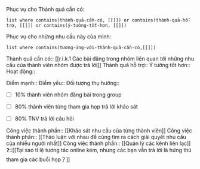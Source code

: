 Phục vụ cho Thành quả cần có:
```dataview
list where contains(thành-quả-cần-có, [[]]) or contains(thành-quả-hỗ-trợ, [[]]) or contains(ý-tưởng-tốt-hơn, [[]]) 
```
Phục vụ cho những nhu cầu này của mình:
```dataview
list where contains(tương-ứng-với-thành-quả-cần-có,[[]])
```

Thành quả cần có:: [[r.i.k.1 Các bài đăng trong nhóm liên quan tới những nhu cầu của thành viên nhóm được trả lời]]
Thành quả hỗ trợ::
Ý tưởng tốt hơn::
Hoạt động::

Điểm mạnh::
Điểm yếu::
Đối tượng thụ hưởng::
- [ ] 10% thành viên nhóm đăng bài trong group
- [ ] 80% thành viên từng tham gia họp trả lời khảo sát
- [ ] 80% TNV trả lời câu hỏi


Công việc thành phần:: [[Khảo sát nhu cầu của từng thành viên]]
Công việc thành phần:: [[Thảo luận với nhau để cùng tìm ra cách giải quyết nhu cầu của nhiều người nhất]]
Công việc thành phần:: [[Quản lý các kênh liên lạc]]
❓::[[Tại sao tỉ lệ tương tác online kém, nhưng các bạn vẫn trả lời là hứng thú tham gia các buổi họp？]]
